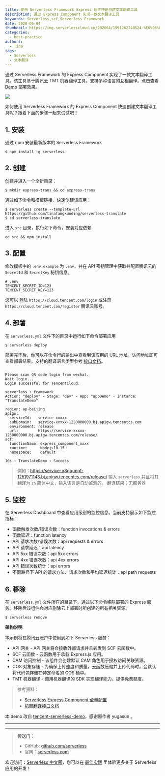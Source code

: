 ```yaml
---
title: 使用 Serverless Framework Express 组件快速创建文本翻译工具
description: 通过 Express Component 实现一款文本翻译工具
keywords: Serverless,scf,Serverless Framework
date: 2020-06-04
thumbnail: https://img.serverlesscloud.cn/202064/1591262740524-%E6%96%87%E6%9C%AC%E7%BF%BB%E8%AF%91.jpg
categories:
  - best-practice
authors:
  - Tina
tags:
  - Serverless
  - 文本翻译
---
```


通过 Serverless Framework 的 Express Component 实现了一款文本翻译工具。该工具基于腾讯云 TMT 机器翻译工具，支持多种语言的互相翻译。点击查看 [Demo](https://service-q8qqunpf-1251971143.bj.apigw.tencentcs.com/release/) 部署效果。

![](https://img.serverlesscloud.cn/202064/1591261309167-1590600134946-Screen-Recording-2020-05-28-at-1.13.28-AM.gif)

如何使用 Serverless Framework 的 Express Component 快速创建文本翻译工具呢？跟着下面的步骤一起来试试吧！

## 1. 安装

通过 npm 安装最新版本的 Serverless Framework

```
$ npm install -g serverless
```

## 2. 创建

创建并进入一个全新目录：

```
$ mkdir express-trans && cd express-trans
```

通过如下命令和模板链接，快速创建该应用：

```
$ serverless create --template-url https://github.com/tinafangkunding/serverless-translate
$ cd serverless-translate
```
进入 `src` 目录，执行如下命令，安装对应依赖

```
cd src && npm install
```

## 3. 配置

修改模板中的 `.env.example` 为 `.env`，并在 API 密钥管理中获取并配置腾讯云的 `SecretId` 和 `SecretKey` 秘钥信息。

```
# .env
TENCENT_SECRET_ID=123
TENCENT_SECRET_KEY=123
```
您可以 登陆 `https://cloud.tencent.com/login` 或注册 `https://cloud.tencent.com/register` 腾讯云账号。

## 4. 部署

在 `serverless.yml` 文件下的目录中运行如下命令部署应用

```
$ serverless deploy
```
部署完毕后，你可以在命令行的输出中查看到该应用的 URL 地址，访问地址即可查看部署结果。支持的翻译语言类型参考 [接口文档](https://cloud.tencent.com/document/api/551/15619)。

```

Please scan QR code login from wechat. 
Wait login...
Login successful for TencentCloud. 

serverless ⚡ framework
Action: "deploy" - Stage: "dev" - App: "appDemo" - Instance: "TranslateDemo"

region: ap-beijing
apigw: 
  serviceId:   service-xxxxx
  subDomain:   service-xxxxx-1250000000.bj.apigw.tencentcs.com
  environment: release
  url:         https://service-xxxxx-1250000000.bj.apigw.tencentcs.com/release/
scf: 
  functionName: express_component_xxxx
  runtime:      Nodejs10.15
  namespace:    default

10s › TranslateDemo › Success
```

> 例如：https://service-q8qqunpf-1251971143.bj.apigw.tencentcs.com/release/ 输入 `serverless` 并且将其翻译为 `zh` 简体中文，输入语言是自动监测的。
> 翻译结果：无服务器


## 5. 监控

在 Serverless Dashboard 中查看应用级别的监控信息。当前支持展示如下监控指标：

- 函数触发次数/错误次数：function invocations & errors
- 函数延迟：function latency
- API 请求次数/错误次数：api requests & errors
- API 请求延迟：api latency
- API 5xx 错误次数：api 5xx errors
- API 4xx 错误次数：api 4xx errors
- API 错误次数统计：api errors
- 不同路径下 API 的请求方法、请求次数和平均延迟统计：api path requests


## 6. 移除

在 `serverless.yml` 文件所在的目录下，通过以下命令移除部署的 Express 服务。移除后该组件会对应删除云上部署时所创建的所有相关资源。

```
$ serverless remove
```
**架构说明**

本示例将在腾讯云账户中使用到如下 Serverless 服务：

- API 网关 - API 网关将会接收外部请求并且转发到 SCF 云函数中。
- SCF 云函数 - 云函数用于承载 Express.js 应用。
- CAM 访问控制 - 该组件会创建默认 CAM 角色用于授权访问关联资源。
- COS 对象存储 - 为确保上传速度和质量，云函数压缩并上传代码时，会默认将代码包存储在特定命名的 COS 桶中。
- TMT 机器翻译 - 调用机器翻译的 SDK 实现翻译能力，提供免费额度。

> 参考资料：
> - [Serverless Express Component 全量配置](https://github.com/serverless-components/tencent-express/blob/v2/docs/configure.md)
> - [机器翻译接口文档](https://github.com/serverless-components/tencent-express/blob/v2/docs/configure.md)

本 demo 改自 [tencent-serverless-demo](https://github.com/yugasun/tencent-serverless-demo/tree/master/dict)，感谢原作者 yugasun 。



---
<div id='scf-deploy-iframe-or-md'></div>

---

> **传送门：**
> - GitHub: [github.com/serverless](https://github.com/serverless/serverless/blob/master/README_CN.md)
> - 官网：[serverless.com](https://serverless.com/)

欢迎访问：[Serverless 中文网](https://serverlesscloud.cn/)，您可以在 [最佳实践](https://serverlesscloud.cn/best-practice) 里体验更多关于 Serverless 应用的开发！
